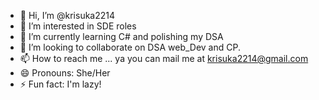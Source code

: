 - 👋 Hi, I’m @krisuka2214
- 👀 I’m interested in SDE roles
- 🌱 I’m currently learning C# and polishing my DSA
- 💞️ I’m looking to collaborate on DSA web_Dev and CP. 
- 📫 How to reach me ... ya you can mail me at krisuka2214@gmail.com
- 😄 Pronouns: She/Her
- ⚡ Fun fact: I'm lazy!

<!---
krisuka2214/krisuka2214 is a ✨ special ✨ repository because its `README.md` (this file) appears on your GitHub profile.
You can click the Preview link to take a look at your changes.
--->
